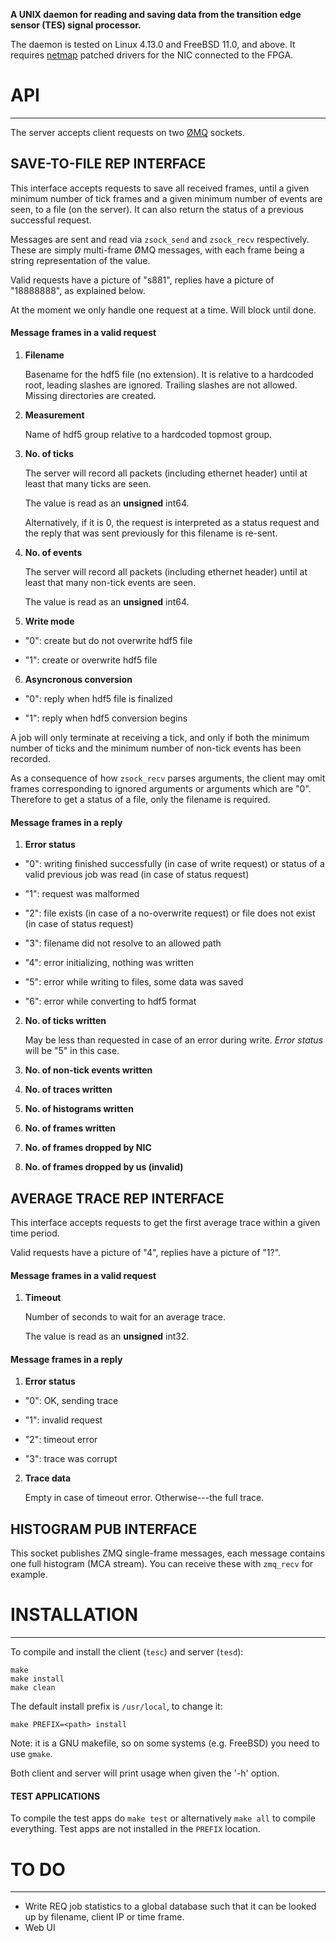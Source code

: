 **A UNIX daemon for reading and saving data from the transition edge sensor
(TES) signal processor.**

The daemon is tested on Linux 4.13.0 and FreeBSD 11.0, and above. It requires
[netmap](https://github.com/luigirizzo/netmap) patched drivers for the NIC
connected to the FPGA.

# API
---

The server accepts client requests on two [ØMQ](http://zeromq.org/) sockets. 

## SAVE-TO-FILE REP INTERFACE

This interface accepts requests to save all received frames, until a given
minimum number of tick frames and a given minimum number of events are seen, to
a file (on the server). It can also return the status of a previous successful
request.

Messages are sent and read via `zsock_send` and `zsock_recv` respectively.
These are simply multi-frame ØMQ messages, with each frame being a string
representation of the value.

Valid requests have a picture of "s881", replies have a picture of "18888888",
as explained below.

At the moment we only handle one request at a time. Will block until done.

#### Message frames in a valid request

1. **Filename**

   Basename for the hdf5 file (no extension). It is relative to a hardcoded
   root, leading slashes are ignored. Trailing slashes are not allowed. Missing
   directories are created.

2. **Measurement**

   Name of hdf5 group relative to a hardcoded topmost group.
   
3. **No. of ticks**

   The server will record all packets (including ethernet header) until at
   least that many ticks are seen.

   The value is read as an **unsigned** int64.

   Alternatively, if it is 0, the request is interpreted as a status request
   and the reply that was sent previously for this filename is re-sent.

4. **No. of events**

   The server will record all packets (including ethernet header) until at
   least that many non-tick events are seen.

   The value is read as an **unsigned** int64.

5. **Write mode**

 * "0": create but do not overwrite hdf5 file

 * "1": create or overwrite hdf5 file

6. **Asyncronous conversion**

 * "0": reply when hdf5 file is finalized

 * "1": reply when hdf5 conversion begins

A job will only terminate at receiving a tick, and only if both the minimum
number of ticks and the minimum number of non-tick events has been recorded.

As a consequence of how `zsock_recv` parses arguments, the client may omit
frames corresponding to ignored arguments or arguments which are "0". Therefore
to get a status of a file, only the filename is required.

#### Message frames in a reply

1. **Error status**

 * "0": writing finished successfully (in case of write request) or
        status of a valid previous job was read (in case of status request)

 * "1": request was malformed
 
 * "2": file exists (in case of a no-overwrite request) or
        file does not exist (in case of status request)

 * "3": filename did not resolve to an allowed path

 * "4": error initializing, nothing was written

 * "5": error while writing to files, some data was saved

 * "6": error while converting to hdf5 format

2. **No. of ticks written**

   May be less than requested in case of an error during write. *Error status*
   will be "5" in this case.


3. **No. of non-tick events written**


4. **No. of traces written**


5. **No. of histograms written**


6. **No. of frames written**


7. **No. of frames dropped by NIC**


8. **No. of frames dropped by us (invalid)**

## AVERAGE TRACE REP INTERFACE

This interface accepts requests to get the first average trace within
a given time period.

Valid requests have a picture of "4", replies have a picture of "1?".

#### Message frames in a valid request

1. **Timeout**

   Number of seconds to wait for an average trace.

   The value is read as an **unsigned** int32.

#### Message frames in a reply

1. **Error status**

 * "0": OK, sending trace

 * "1": invalid request

 * "2": timeout error

 * "3": trace was corrupt

2. **Trace data**

   Empty in case of timeout error. Otherwise---the full trace.

## HISTOGRAM PUB INTERFACE

This socket publishes ZMQ single-frame messages, each message contains one full
histogram (MCA stream). You can receive these with `zmq_recv` for example.

# INSTALLATION
---

To compile and install the client (`tesc`) and server (`tesd`):

```
make
make install
make clean
```

The default install prefix is `/usr/local`, to change it:

```
make PREFIX=<path> install
```

Note: it is a GNU makefile, so on some systems (e.g. FreeBSD) you need to use
`gmake`.

Both client and server will print usage when given the '-h' option.

#### TEST APPLICATIONS

To compile the test apps do `make test` or alternatively `make all` to compile
everything. Test apps are not installed in the `PREFIX` location.

# TO DO
---

* Write REQ job statistics to a global database such that it can be looked up
  by filename, client IP or time frame.
* Web UI
